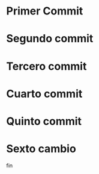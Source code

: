 # Primer Commit
# Segundo commit
# Tercero commit
# Cuarto commit 
# Quinto commit
# Sexto cambio 
fin 